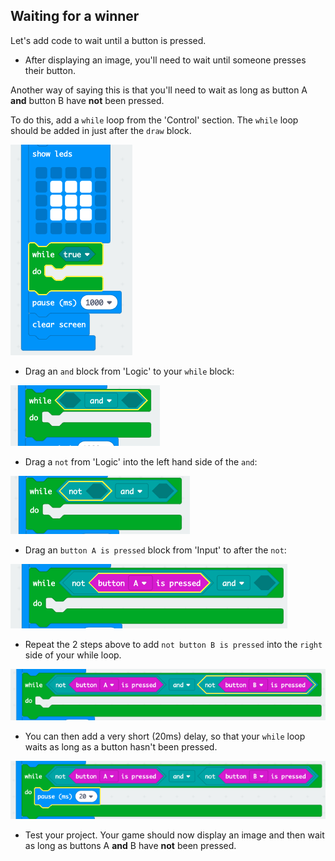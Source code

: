 ## Waiting for a winner

Let's add code to wait until a button is pressed.

+ After displaying an image, you'll need to wait until someone presses their button.

Another way of saying this is that you'll need to wait as long as button A **and** button B have **not** been pressed.

To do this, add a `while` loop from the 'Control' section. The `while` loop should be added in just after the `draw` block.

![スクリーンショット](images/reaction-while.png)

+ Drag an `and` block from 'Logic' to your `while` block:

![screenshot](images/reaction-and.png)

+ Drag a `not` from 'Logic' into the left hand side of the `and`:

![スクリーンショット](images/reaction-not.png)

+ Drag an `button A is pressed` block from 'Input' to after the `not`:

![スクリーンショット](images/reaction-button-a.png)

+ Repeat the 2 steps above to add `not button B is pressed` into the `right` side of your while loop.

![スクリーンショット](images/reaction-button-b.png)

+ You can then add a very short (20ms) delay, so that your `while` loop waits as long as a button hasn't been pressed.

![スクリーンショット](images/reaction-delay.png)

+ Test your project. Your game should now display an image and then wait as long as buttons A **and** B have **not** been pressed.